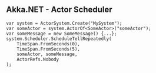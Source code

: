 ## Akka.NET - Actor Scheduler

    var system = ActorSystem.Create("MySystem");
    var someActor = system.ActorOf<SomeActor>("someActor");
    var someMessage = new SomeMessage() {...};
    system.Scheduler.ScheduleTellRepeatedly(
        TimeSpan.FromSeconds(0),
        TimeSpan.FromSeconds(5),
        someActor, someMessage,
        ActorRefs.Nobody
    );
